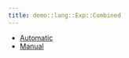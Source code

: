 ```yaml
---
title: demo::lang::Exp::Combined
---
```



* [Automatic](../../../../../Library/demo/lang/Exp/Combined/Automatic)
* [Manual](../../../../../Library/demo/lang/Exp/Combined/Manual)